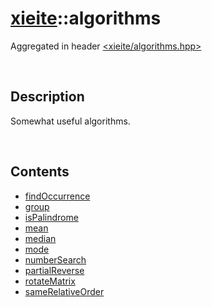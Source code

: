 # [xieite](./xieite.md)\:\:algorithms
Aggregated in header [<xieite/algorithms.hpp>](../include/xieite/algorithms.hpp)

&nbsp;

## Description
Somewhat useful algorithms.

&nbsp;

## Contents
- [findOccurrence](./algorithms/findOccurrence.md)
- [group](./algorithms/group.md)
- [isPalindrome](./algorithms/isPalindrome.md)
- [mean](./algorithms/mean.md)
- [median](./algorithms/median.md)
- [mode](./algorithms/mode.md)
- [numberSearch](./algorithms/numberSearch.md)
- [partialReverse](./algorithms/partialReverse.md)
- [rotateMatrix](./algorithms/rotateMatrix.md)
- [sameRelativeOrder](./algorithms/sameRelativeOrder.md)
